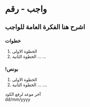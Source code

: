 
# واجب  - رقم
## اشرح هنا الفكرة العامة للواجب
### خطوات 
1. الخطوة الاولى
2. الخطوة الثانية
...
...

### !بونص 
1. الخطوة الاولى
2. الخطوة الثانية
...
....

آخر موعد لرفع الكود\
dd/mm/yyyy
